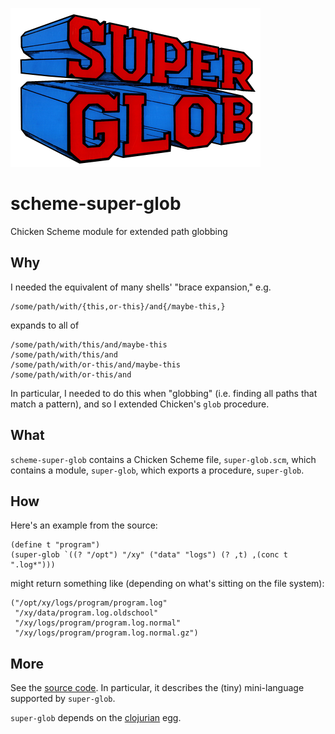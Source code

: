 ![Super Glob](super-glob.png)

scheme-super-glob
=================
Chicken Scheme module for extended path globbing

Why
---
I needed the equivalent of many shells' "brace expansion," e.g.

    /some/path/with/{this,or-this}/and{/maybe-this,}

expands to all of

    /some/path/with/this/and/maybe-this
    /some/path/with/this/and
    /some/path/with/or-this/and/maybe-this
    /some/path/with/or-this/and

In particular, I needed to do this when "globbing" (i.e. finding all paths that
match a pattern), and so I extended Chicken's `glob` procedure.

What
----
`scheme-super-glob` contains a Chicken Scheme file, `super-glob.scm`, which
contains a module, `super-glob`, which exports a procedure, `super-glob`.

How
---
Here's an example from the source:

    (define t "program")
    (super-glob `((? "/opt") "/xy" ("data" "logs") (? ,t) ,(conc t ".log*")))

might return something like (depending on what's sitting on the file system):

    ("/opt/xy/logs/program/program.log"
     "/xy/data/program.log.oldschool"
     "/xy/logs/program/program.log.normal"
     "/xy/logs/program/program.log.normal.gz")

More
----
See the [source code](super-glob.scm).  In particular, it describes the (tiny)
mini-language supported by `super-glob`.

`super-glob` depends on the [clojurian][clojurian] egg.

[clojurian]: http://wiki.call-cc.org/eggref/4/clojurian
